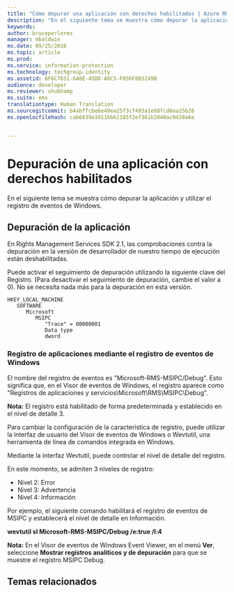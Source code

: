 ```yaml
---
title: "Cómo depurar una aplicación con derechos habilitados | Azure RMS"
description: "En el siguiente tema se muestra cómo depurar la aplicación y utilizar el registro de eventos de Windows."
keywords: 
author: bruceperlerms
manager: mbaldwin
ms.date: 09/25/2016
ms.topic: article
ms.prod: 
ms.service: information-protection
ms.technology: techgroup-identity
ms.assetid: 6F6C7651-6A6E-45DD-A0C5-F036F803249B
audience: developer
ms.reviewer: shubhamp
ms.suite: ems
translationtype: Human Translation
ms.sourcegitcommit: b4abffcbe6e49ea25f3cf493a1e68fcd6ea25b26
ms.openlocfilehash: cab6839a1911bb61185f2ef361b2040ac0d38a6e


---
```


# Depuración de una aplicación con derechos habilitados

En el siguiente tema se muestra cómo depurar la aplicación y utilizar el registro de eventos de Windows.

## Depuración de la aplicación

En Rights Management Services SDK 2.1, las comprobaciones contra la depuración en la versión de desarrollador de nuestro tiempo de ejecución están deshabilitadas.

Puede activar el seguimiento de depuración utilizando la siguiente clave del Registro. (Para desactivar el seguimiento de depuración, cambie el valor a 0). No se necesita nada más para la depuración en esta versión.


```
HKEY_LOCAL_MACHINE
   SOFTWARE
      Microsoft
         MSIPC
            "Trace" = 00000001
            Data type
            dword
```

### Registro de aplicaciones mediante el registro de eventos de Windows

El nombre del registro de eventos es "Microsoft-RMS-MSIPC/Debug". Esto significa que, en el Visor de eventos de Windows, el registro aparece como "Registros de aplicaciones y servicios\\Microsoft\\RMS\\MSIPC\\Debug".

**Nota:** El registro está habilitado de forma predeterminada y establecido en el nivel de detalle 3.

 

Para cambiar la configuración de la característica de registro, puede utilizar la interfaz de usuario del Visor de eventos de Windows o Wevtutil, una herramienta de línea de comandos integrada en Windows.

Mediante la interfaz Wevtutil, puede controlar el nivel de detalle del registro.

En este momento, se admiten 3 niveles de registro:

-   Nivel 2: Error
-   Nivel 3: Advertencia
-   Nivel 4: Información

Por ejemplo, el siguiente comando habilitará el registro de eventos de MSIPC y establecerá el nivel de detalle en Información.

**wevtutil sl Microsoft-RMS-MSIPC/Debug /e:true /l:4**

**Nota:** En el Visor de eventos de Windows Event Viewer, en el menú **Ver**, seleccione **Mostrar registros analíticos y de depuración** para que se muestre el registro MSIPC Debug.

 

## Temas relacionados

 

 



<!--HONumber=Sep16_HO5-->


